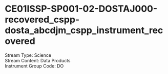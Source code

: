 # CE01ISSP-SP001-02-DOSTAJ000-recovered_cspp-dosta_abcdjm_cspp_instrument_recovered

Stream Type: Science<br>
Stream Content: Data Products<br>
Instrument Group Code: DO<br>
